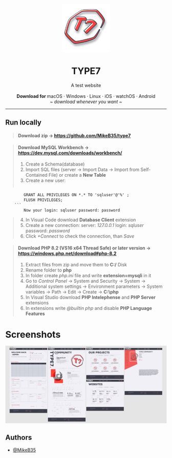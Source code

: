 
<p align="center">
  <a href="#">
    
  </a>
  <p align="center">
   <img width="150" height="150" src="source/img/project/T7product.png" alt="Logo">
  </p>
  <h1 align="center"><b>TYPE7</b></h1>
  <p align="center">
  A test website
    <br />
    <br />
    <b>Download for </b>
    macOS
    ·
    Windows
    ·
    Linux
    ·
    iOS
    ·
    watchOS
    ·
    Android
    <br />
    <i>~ download whenever you want ~</i>
  </p>
</p>

---

## Run locally

>   #### Download zip -> https://github.com/MikeB35/type7

>   #### Download MySQL Workbench -> https://dev.mysql.com/downloads/workbench/
>   1. Create a Schema(database)
>   2. Import SQL files (server -> Import Data -> Import from Self-Contained File) or create a **New Table**
>   3. Create a new user:
>       ```bash CREATE USER 'sqluser'@'%' IDENTIFIED WITH mysql_native_password BY 'password' ;
            GRANT ALL PRIVILEGES ON *.* TO 'sqluser'@'%' ;
            FLUSH PRIVILEGES;
        ```
            Now your login: sqluser password: password
>   4. In Visual Code download **Database Client** extension
>   5. Create a new connection: server: *127.0.0.1* login: *sqluser* password: *password*
>   6. Click *+Connect* to check the connection, than *Save*

>   #### Download PHP 8.2 (VS16 x64 Thread Safe) or later version -> https://windows.php.net/download#php-8.2
>   1. Extract files from zip and move them to **C:/** Disk 
>   2. Rename folder to **php**
>   3. In folder create *php.ini* file and write **extension=mysqli** in it
>   4. Go to *Control Panel* -> System and Security -> System -> Additional system settings -> Environment parameters -> System variables -> Path -> Edit -> Create -> **C:\php**
>   5. In Visual Studio download **PHP Intelephense** and **PHP Server** extensions
>   6. In extensions write *@builtin php* and disable **PHP Language Features**

# Screenshots
![App Screenshot](source/img/project/screenshot.png)
## Authors

- [@MikeB35](https://www.github.com/MikeB35)
